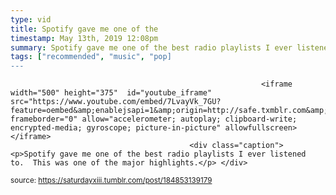 ```yaml
---
type: vid
title: Spotify gave me one of the
timestamp: May 13th, 2019 12:08pm
summary: Spotify gave me one of the best radio playlists I ever listened to.  This was one of the major highlights.</p> 
tags: ["recommended", "music", "pop]
---
```


                
                
                
                
                
                
                
                
                                                            <iframe width="500" height="375"  id="youtube_iframe" src="https://www.youtube.com/embed/7LvayVk_7GU?feature=oembed&amp;enablejsapi=1&amp;origin=http://safe.txmblr.com&amp;wmode=opaque" frameborder="0" allow="accelerometer; autoplay; clipboard-write; encrypted-media; gyroscope; picture-in-picture" allowfullscreen></iframe>                    
                                            <div class="caption"><p>Spotify gave me one of the best radio playlists I ever listened to.  This was one of the major highlights.</p> </div>
                                                    
<small>source: https://saturdayxiii.tumblr.com/post/184853139179</small>